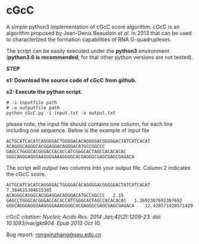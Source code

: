 # cGcC
A simple python3 implementation of cGcC score algorithm.
cGcC is an algorithm proposed by Jean-Denis Beaudoin *et al.* in 2013 that can be used to characterized the formation capabilities of RNA G-quadruplexes.

The script can be easily executed under the **python3** environment (**python3.6 is recommended**, for that other python versions are not tested).

**STEP**

**s1: Download the source code of cGcC from github.**

**s2: Execute the python script.**
```python3
# -i inputfile path
# -o outputfile path
python cGcC.py -i input.txt -o output.txt 
```
please note, the input file should contains one column, for each line including one sequence.
Below is the example of input file
```
ACTGCATCACATCAGGGGACTGGGGACACAGGGGACGGGGGACTATCATCACAT
ACAGGGCAGGGCACGGAGGACAGGGACATGCCGGCCC
GAGCCTGGGCACGGGACCACACCATCGGGCACTAGCCACACACAC
GGGCAGGGAGGGAAGGGGAAAGGGGCACGAGGGCGAGCGAGCGAGACA
```
The script will output two columns into your output file. Column 2 indicates the cGcC score.
```
ACTGCATCACATCAGGGGACTGGGGACACAGGGGACGGGGGACTATCATCACAT	7.384615384615385
ACAGGGCAGGGCACGGAGGACAGGGACATGCCGGCCC	2.15
GAGCCTGGGCACGGGACCACACCATCGGGCACTAGCCACACACAC	1.2692307692307692
GGGCAGGGAGGGAAGGGGAAAGGGGCACGAGGGCGAGCGAGCGAGACA	12.428571428571429
```

*cGcC citation: Nucleic Acids Res. 2014 Jan;42(2):1209-23. doi: 10.1093/nar/gkt904. Epub 2013 Oct 10.*

Bug report: rongxinzhang@seu.edu.cn

